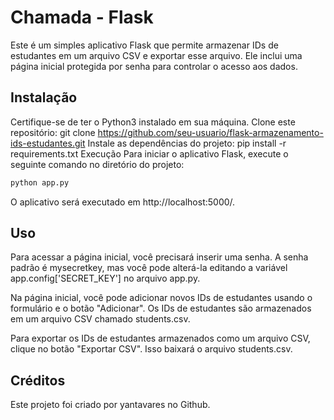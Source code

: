 # Chamada - Flask

Este é um simples aplicativo Flask que permite armazenar IDs de estudantes em um arquivo CSV e exportar esse arquivo. Ele inclui uma página inicial protegida por senha para controlar o acesso aos dados.

## Instalação

Certifique-se de ter o Python3 instalado em sua máquina.
Clone este repositório: git clone https://github.com/seu-usuario/flask-armazenamento-ids-estudantes.git
Instale as dependências do projeto: pip install -r requirements.txt
Execução
Para iniciar o aplicativo Flask, execute o seguinte comando no diretório do projeto:

```py
python app.py
```

O aplicativo será executado em http://localhost:5000/.

## Uso

Para acessar a página inicial, você precisará inserir uma senha. A senha padrão é mysecretkey, mas você pode alterá-la editando a variável app.config['SECRET_KEY'] no arquivo app.py.

Na página inicial, você pode adicionar novos IDs de estudantes usando o formulário e o botão "Adicionar". Os IDs de estudantes são armazenados em um arquivo CSV chamado students.csv.

Para exportar os IDs de estudantes armazenados como um arquivo CSV, clique no botão "Exportar CSV". Isso baixará o arquivo students.csv.

## Créditos

Este projeto foi criado por yantavares no Github.
